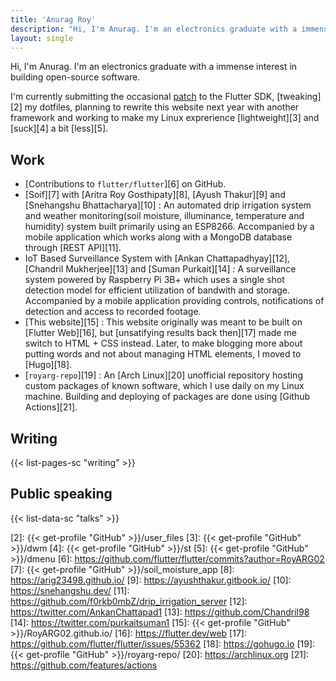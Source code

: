```yaml
---
title: 'Anurag Roy'
description: "Hi, I'm Anurag. I'm an electronics graduate with a immense interest in building open-source software."
layout: single
---
```


Hi, I'm Anurag. I'm an electronics graduate with a immense interest in building
open-source software.

I'm currently submitting the occasional [patch][1] to the Flutter SDK,
[tweaking][2] my dotfiles, planning to rewrite this website next year with
another framework and working to make my Linux exprerience [lightweight][3] and
[suck][4] a bit [less][5].

## Work

- [Contributions to `flutter/flutter`][6] on GitHub.
- [Soif][7] with [Aritra Roy Gosthipaty][8], [Ayush Thakur][9] and [Snehangshu Bhattacharya][10]
  : An automated drip irrigation system and weather monitoring(soil moisture,
  illuminance, temperature and humidity) system built primarily using an
  ESP8266. Accompanied by a mobile application which works along with a MongoDB
  database through [REST API][11].
- IoT Based Surveillance System with [Ankan Chattapadhyay][12], [Chandril Mukherjee][13] and [Suman Purkait][14]
  : A surveillance system powered by Raspberry Pi 3B+ which uses a single shot
  detection model for efficient utilization of bandwith and storage.
  Accompanied by a mobile application providing controls, notifications of
  detection and access to recorded footage.
- [This website][15]
  : This website originally was meant to be built on [Flutter Web][16], but
  [unsatifying results back then][17] made me switch to HTML + CSS instead.
  Later, to make blogging more about putting words and not about managing HTML
  elements, I moved to [Hugo][18].
- [`royarg-repo`][19]
  : An [Arch Linux][20] unofficial repository hosting custom packages of known
  software, which I use daily on my Linux machine. Building and deploying of
  packages are done using [Github Actions][21].

## Writing

{{< list-pages-sc "writing" >}}

## Public speaking

{{< list-data-sc "talks" >}}

[1]: https://github.com/flutter/flutter/pulls?q=is%3Apr+author%3ARoyARG02
[2]: {{< get-profile "GitHub" >}}/user_files
[3]: {{< get-profile "GitHub" >}}/dwm
[4]: {{< get-profile "GitHub" >}}/st
[5]: {{< get-profile "GitHub" >}}/dmenu
[6]: https://github.com/flutter/flutter/commits?author=RoyARG02
[7]: {{< get-profile "GitHub" >}}/soil_moisture_app
[8]: https://arig23498.github.io/
[9]: https://ayushthakur.gitbook.io/
[10]: https://snehangshu.dev/
[11]: https://github.com/f0rkb0mbZ/drip_irrigation_server
[12]: https://twitter.com/AnkanChattapad1
[13]: https://github.com/Chandril98
[14]: https://twitter.com/purkaitsuman1
[15]: {{< get-profile "GitHub" >}}/RoyARG02.github.io/
[16]: https://flutter.dev/web
[17]: https://github.com/flutter/flutter/issues/55362
[18]: https://gohugo.io
[19]: {{< get-profile "GitHub" >}}/royarg-repo/
[20]: https://archlinux.org
[21]: https://github.com/features/actions
